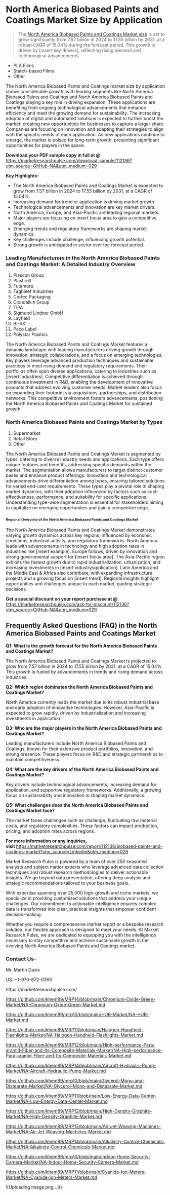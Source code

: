 <h1>North America Biobased Paints and Coatings Market&nbsp;Size by Application</h1><blockquote><p>The <a href="https://marketresearchpulse.com/download-sample/112136?utm_source=GitHub-NA&amp;utm_medium=029">North America Biobased Paints and Coatings Market size</a> is set to grow significantly from 7.57 billion in 2024 to 17.55 billion by 2031, at a robust CAGR of 15.04% during the forecast period. This growth is driven by [insert key drivers], reflecting rising demand and technological advancements.</p></blockquote><ul><li>PLA Films<li> Starch-based Films<li> Other</li></ul><p>The North America Biobased Paints and Coatings market size by application shows considerable growth, with leading segments like North America Biobased Paints and Coatings and North America Biobased Paints and Coatings playing a key role in driving expansion. These applications are benefiting from ongoing technological advancements that enhance efficiency and meet the growing demand for sustainability. The increasing adoption of digital and automated solutions is expected to further boost the market, creating new opportunities for businesses to capture a larger share. Companies are focusing on innovation and adapting their strategies to align with the specific needs of each application. As new applications continue to emerge, the market is poised for long-term growth, presenting significant opportunities for players in the space.</p><p><strong>Download your PDF sample copy in full at @ </strong><a href="https://marketresearchpulse.com/download-sample/112136?utm_source=GitHub-NA&amp;utm_medium=029">https://marketresearchpulse.com/download-sample/112136?utm_source=GitHub-NA&amp;utm_medium=029</a></p><p><strong>Key Highlights: </strong></p><ul><li>The North America Biobased Paints and Coatings Market is expected to grow from 7.57 billion in 2024 to 17.55 billion by 2031, at a CAGR of 15.04%.</li><li>Increasing demand for trend or application is driving market growth.</li><li>Technological advancements and innovation are key market drivers.</li><li>North America, Europe, and Asia-Pacific are leading regional markets.</li><li>Major players are focusing on insert focus area to gain a competitive edge.</li><li>Emerging trends and regulatory frameworks are shaping market dynamics.</li><li>Key challenges include challenge, influencing growth potential.</li><li>Strong growth is anticipated in sector over the forecast period.</li></ul><h3>Leading Manufacturers in the North America Biobased Paints and Coatings Market: A Detailed Industry Overview</h3><ol><li>Plascon Group</li><li>Plastiroll</li><li>Futamura</li><li>Taghleef Industries</li><li>Cortec Packaging</li><li>Clondalkin Group</li><li>TIPA</li><li>Sigmund Lindner GmbH</li><li>Layfield</li><li>BI-AX</li><li>Paco Label</li><li>Polystar Plastics</li></ol><div class="flex max-w-full flex-col flex-grow"><div class="min-h-8 text-message flex w-full flex-col items-end gap-2 whitespace-normal break-words [.text-message+&amp;]:mt-5" dir="auto" data-message-author-role="assistant" data-message-id="fd8432e4-4910-450d-b182-61b7bfb0a01f" data-message-model-slug="gpt-4o"><div class="flex w-full flex-col gap-1 empty:hidden first:pt-[3px]"><div class="markdown prose w-full break-words dark:prose-invert light"><p>The North America Biobased Paints and Coatings Market features a dynamic landscape with leading manufacturers driving growth through innovation, strategic collaborations, and a focus on emerging technologies. Key players leverage advanced production techniques and sustainable practices to meet rising demand and regulatory requirements. Their portfolios often span diverse applications, catering to industries such as [insert industries]. Competitive differentiation is achieved through continuous investment in R&amp;D, enabling the development of innovative products that address evolving customer needs. Market leaders also focus on expanding their footprint via acquisitions, partnerships, and distribution networks. This competitive environment fosters advancements, positioning the North America Biobased Paints and Coatings Market for sustained growth.</p></div></div></div></div><h3>North America Biobased Paints and Coatings Market by Types</h3><ol><li>Supermarket<li> Retail Store<li> Other</li></ol><div class="flex max-w-full flex-col flex-grow"><div class="min-h-8 text-message flex w-full flex-col items-end gap-2 whitespace-normal break-words [.text-message+&amp;]:mt-5" dir="auto" data-message-author-role="assistant" data-message-id="084470be-0bb7-4664-bddf-5156b4f41249" data-message-model-slug="gpt-4o-mini"><div class="flex w-full flex-col gap-1 empty:hidden first:pt-[3px]"><div class="markdown prose w-full break-words dark:prose-invert light"><p>The North America Biobased Paints and Coatings Market is segmented by types, catering to diverse industry needs and applications. Each type offers unique features and benefits, addressing specific demands within the market. The segmentation allows manufacturers to target distinct customer bases and enhance product offerings. Innovation and technological advancements drive differentiation among types, ensuring tailored solutions for varied end-user requirements. These types play a pivotal role in shaping market dynamics, with their adoption influenced by factors such as cost-effectiveness, performance, and suitability for specific applications. Understanding type-wise segmentation is essential for stakeholders aiming to capitalize on emerging opportunities and gain a competitive edge.</p></div></div></div></div><h3><span style="font-size: 11px;">Regional Overview of the North America Biobased Paints and Coatings Market</span></h3><div class="flex max-w-full flex-col flex-grow"><div class="min-h-8 text-message flex w-full flex-col items-end gap-2 whitespace-normal break-words [.text-message+&amp;]:mt-5" dir="auto" data-message-author-role="assistant" data-message-id="e9038762-ce64-4e30-91c9-9bd413514231" data-message-model-slug="gpt-4o-mini"><div class="flex w-full flex-col gap-1 empty:hidden first:pt-[3px]"><div class="markdown prose w-full break-words dark:prose-invert light"><p>The North America Biobased Paints and Coatings Market demonstrates varying growth dynamics across key regions, influenced by economic conditions, industrial activity, and regulatory frameworks. North America leads with advancements in technology and high adoption rates in industries like [insert example]. Europe follows, driven by innovation and strong governmental support for [insert focus area]. The Asia-Pacific region exhibits the fastest growth due to rapid industrialization, urbanization, and increasing investments in [insert industry/application]. Latin America and the Middle East &amp; Africa also contribute, with expanding infrastructure projects and a growing focus on [insert trend]. Regional insights highlight opportunities and challenges unique to each market, guiding strategic decisions.</p></div></div></div></div><p><strong>Get a special discount on your report purchase at @ </strong><a href="https://marketresearchpulse.com/ask-for-discount/112136?utm_source=GitHub-NA&amp;utm_medium=029">https://marketresearchpulse.com/ask-for-discount/112136?utm_source=GitHub-NA&amp;utm_medium=029</a></p><h2>Frequently Asked Questions (FAQ) in the North America Biobased Paints and Coatings Market</h2><p><strong>Q1: What is the growth forecast for the North America Biobased Paints and Coatings Market?</strong></p><p>The North America Biobased Paints and Coatings Market is projected to grow from 7.57 billion in 2024 to 17.55 billion by 2031, at a CAGR of 15.04%. This growth is fueled by advancements in trends and rising demand across industries.</p><p><strong>Q2: Which region dominates the North America Biobased Paints and Coatings Market?</strong></p><p>North America currently leads the market due to its robust industrial base and early adoption of innovative technologies. However, Asia-Pacific is expected to grow rapidly, driven by industrialization and increasing investments in application.</p><p><strong>Q3: Who are the major players in the North America Biobased Paints and Coatings Market?</strong></p><p>Leading manufacturers include North America Biobased Paints and Coatings, known for their extensive product portfolios, innovation, and strong presence. These players focus on R&amp;D and strategic partnerships to maintain competitiveness.</p><p><strong>Q4: What are the key drivers of the North America Biobased Paints and Coatings Market?</strong></p><p>Key drivers include technological advancements, increasing demand for application, and supportive regulatory frameworks. Additionally, a growing focus on sustainability and innovation is shaping market dynamics.</p><p><strong>Q5: What challenges does the North America Biobased Paints and Coatings Market face?</strong></p><p>The market faces challenges such as challenge, fluctuating raw material costs, and regulatory complexities. These factors can impact production, pricing, and adoption rates across regions.</p><p><strong>For more information or any inquiries, visit&nbsp;</strong><a href="https://marketresearchpulse.com/report/112136/biobased-paints-and-coatings-market?utm_source=Linkedin&utm_medium=029">https://marketresearchpulse.com/report/112136/biobased-paints-and-coatings-market?utm_source=Linkedin&utm_medium=029</a></p><p>Market Research Pulse is powered by a team of over 250 seasoned analysts and subject matter experts who leverage advanced data collection techniques and robust research methodologies to deliver actionable insights. We go beyond data presentation, offering deep analysis and strategic recommendations tailored to your business goals.</p><p>With expertise spanning over 25,000 high-growth and niche markets, we specialize in providing customized solutions that address your unique challenges. Our commitment to actionable intelligence ensures complex data is transformed into clear, practical insights that empower confident decision-making.</p><p>Whether you require a comprehensive market report or a bespoke research solution, our flexible approach is designed to meet your needs. At Market Research Pulse, we are dedicated to equipping you with the intelligence necessary to stay competitive and achieve sustainable growth in the evolving North America Biobased Paints and Coatings market.</p><h3><strong>Contact Us-</strong></h3><p>Mr. Martin Davis</p><p>US: +1-970-672-0390</p><p>https://marketresearchpulse.com/</p><p><a href="https://github.com/khem89/MRP14/blob/main/Chromium-Oxide-Green-Market/NA-Chromium-Oxide-Green-Market.md">https://github.com/khem89/MRP14/blob/main/Chromium-Oxide-Green-Market/NA-Chromium-Oxide-Green-Market.md</a></p><p><a href="https://github.com/khem89/mrp10/blob/main/HUB-Market/NA-HUB-Market.md">https://github.com/khem89/mrp10/blob/main/HUB-Market/NA-HUB-Market.md</a></p><p><a href="https://github.com/khem89/MRP11/blob/main/Halogen-Handheld-Flashlights-Market/NA-Halogen-Handheld-Flashlights-Market.md">https://github.com/khem89/MRP11/blob/main/Halogen-Handheld-Flashlights-Market/NA-Halogen-Handheld-Flashlights-Market.md</a></p><p><a href="https://github.com/khem89/MRP12/blob/main/High-performance-Para-aramid-Fiber-and-Its-Composite-Materials-Market/NA-High-performance-Para-aramid-Fiber-and-Its-Composite-Materials-Market.md">https://github.com/khem89/MRP12/blob/main/High-performance-Para-aramid-Fiber-and-Its-Composite-Materials-Market/NA-High-performance-Para-aramid-Fiber-and-Its-Composite-Materials-Market.md</a></p><p><a href="https://github.com/khem89/MRP14/blob/main/Aircraft-Hydraulic-Pump-Market/NA-Aircraft-Hydraulic-Pump-Market.md">https://github.com/khem89/MRP14/blob/main/Aircraft-Hydraulic-Pump-Market/NA-Aircraft-Hydraulic-Pump-Market.md</a></p><p><a href="https://github.com/khem89/mrp10/blob/main/Glycerol-Mono-and-Distearate-Market/NA-Glycerol-Mono-and-Distearate-Market.md">https://github.com/khem89/mrp10/blob/main/Glycerol-Mono-and-Distearate-Market/NA-Glycerol-Mono-and-Distearate-Market.md</a></p><p><a href="https://github.com/khem89/MRP11/blob/main/Low-Energy-Data-Center-Market/NA-Low-Energy-Data-Center-Market.md">https://github.com/khem89/MRP11/blob/main/Low-Energy-Data-Center-Market/NA-Low-Energy-Data-Center-Market.md</a></p><p><a href="https://github.com/khem89/MRP12/blob/main/High-Density-Graphite-Market/NA-High-Density-Graphite-Market.md">https://github.com/khem89/MRP12/blob/main/High-Density-Graphite-Market/NA-High-Density-Graphite-Market.md</a></p><p><a href="https://github.com/khem89/MRP13/blob/main/Air-Jet-Weaving-Machines-Market/NA-Air-Jet-Weaving-Machines-Market.md">https://github.com/khem89/MRP13/blob/main/Air-Jet-Weaving-Machines-Market/NA-Air-Jet-Weaving-Machines-Market.md</a></p><p><a href="https://github.com/khem89/MRP14/blob/main/Alkalinity-Control-Chemicals-Market/NA-Alkalinity-Control-Chemicals-Market.md">https://github.com/khem89/MRP14/blob/main/Alkalinity-Control-Chemicals-Market/NA-Alkalinity-Control-Chemicals-Market.md</a></p><p><a href="https://github.com/khem89/mrp10/blob/main/Indoor-Home-Security-Camera-Market/NA-Indoor-Home-Security-Camera-Market.md">https://github.com/khem89/mrp10/blob/main/Indoor-Home-Security-Camera-Market/NA-Indoor-Home-Security-Camera-Market.md</a></p><p><a href="https://github.com/khem89/MRP11/blob/main/Cyanide-Ion-Meters-Market/NA-Cyanide-Ion-Meters-Market.md">https://github.com/khem89/MRP11/blob/main/Cyanide-Ion-Meters-Market/NA-Cyanide-Ion-Meters-Market.md</a></p>
![Uploading image.png…]()
